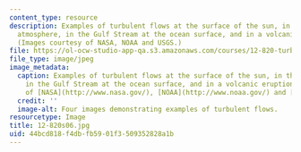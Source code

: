 ```yaml
---
content_type: resource
description: Examples of turbulent flows at the surface of the sun, in the earth's
  atmosphere, in the Gulf Stream at the ocean surface, and in a volcanic eruption.
  (Images courtesy of NASA, NOAA and USGS.)
file: https://ol-ocw-studio-app-qa.s3.amazonaws.com/courses/12-820-turbulence-in-the-ocean-and-atmosphere-spring-2006/44bcd818f4dbfb5901f3509352828a1b_12-820s06.jpg
file_type: image/jpeg
image_metadata:
  caption: Examples of turbulent flows at the surface of the sun, in the earth's atmosphere,
    in the Gulf Stream at the ocean surface, and in a volcanic eruption. (Images courtesy
    of [NASA](http://www.nasa.gov/), [NOAA](http://www.noaa.gov/) and [USGS](http://www.usgs.gov/).)
  credit: ''
  image-alt: Four images demonstrating examples of turbulent flows.
resourcetype: Image
title: 12-820s06.jpg
uid: 44bcd818-f4db-fb59-01f3-509352828a1b
---
```

